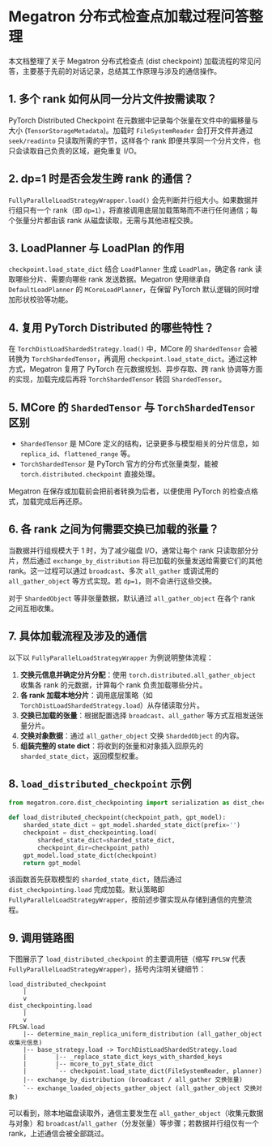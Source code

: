 # Megatron 分布式检查点加载过程问答整理

本文档整理了关于 Megatron 分布式检查点 (dist checkpoint) 加载流程的常见问答，主要基于先前的对话记录，总结其工作原理与涉及的通信操作。

## 1. 多个 rank 如何从同一分片文件按需读取？

PyTorch Distributed Checkpoint 在元数据中记录每个张量在文件中的偏移量与大小 (`TensorStorageMetadata`)。加载时 `FileSystemReader` 会打开文件并通过 `seek/readinto` 只读取所需的字节，这样各个 rank 即便共享同一个分片文件，也只会读取自己负责的区域，避免重复 I/O。

## 2. dp=1 时是否会发生跨 rank 的通信？

`FullyParallelLoadStrategyWrapper.load()` 会先判断并行组大小。如果数据并行组只有一个 rank（即 `dp=1`），将直接调用底层加载策略而不进行任何通信；每个张量分片都由该 rank 从磁盘读取，无需与其他进程交换。

## 3. LoadPlanner 与 LoadPlan 的作用

`checkpoint.load_state_dict` 结合 `LoadPlanner` 生成 `LoadPlan`，确定各 rank 读取哪些分片、需要向哪些 rank 发送数据。Megatron 使用继承自 `DefaultLoadPlanner` 的 `MCoreLoadPlanner`，在保留 PyTorch 默认逻辑的同时增加形状校验等功能。

## 4. 复用 PyTorch Distributed 的哪些特性？

在 `TorchDistLoadShardedStrategy.load()` 中，MCore 的 `ShardedTensor` 会被转换为 `TorchShardedTensor`，再调用 `checkpoint.load_state_dict`。通过这种方式，Megatron 复用了 PyTorch 在元数据规划、异步存取、跨 rank 协调等方面的实现，加载完成后再将 `TorchShardedTensor` 转回 `ShardedTensor`。

## 5. MCore 的 `ShardedTensor` 与 `TorchShardedTensor` 区别

- `ShardedTensor` 是 MCore 定义的结构，记录更多与模型相关的分片信息，如 `replica_id`、`flattened_range` 等。
- `TorchShardedTensor` 是 PyTorch 官方的分布式张量类型，能被 `torch.distributed.checkpoint` 直接处理。

Megatron 在保存或加载前会把前者转换为后者，以便使用 PyTorch 的检查点格式，加载完成后再还原。

## 6. 各 rank 之间为何需要交换已加载的张量？

当数据并行组规模大于 1 时，为了减少磁盘 I/O，通常让每个 rank 只读取部分分片，然后通过 `exchange_by_distribution` 将已加载的张量发送给需要它们的其他 rank。这一过程可以通过 `broadcast`、多次 `all_gather` 或调试用的 `all_gather_object` 等方式实现。若 `dp=1`，则不会进行这些交换。

对于 `ShardedObject` 等非张量数据，默认通过 `all_gather_object` 在各个 rank 之间互相收集。

## 7. 具体加载流程及涉及的通信

以下以 `FullyParallelLoadStrategyWrapper` 为例说明整体流程：

1. **交换元信息并确定分片分配**：使用 `torch.distributed.all_gather_object` 收集各 rank 的元数据，计算每个 rank 负责加载哪些分片。
2. **各 rank 加载本地分片**：调用底层策略（如 `TorchDistLoadShardedStrategy.load`）从存储读取分片。
3. **交换已加载的张量**：根据配置选择 `broadcast`、`all_gather` 等方式互相发送张量分片。
4. **交换对象数据**：通过 `all_gather_object` 交换 `ShardedObject` 的内容。
5. **组装完整的 state dict**：将收到的张量和对象插入回原先的 `sharded_state_dict`，返回模型权重。

## 8. `load_distributed_checkpoint` 示例

```python
from megatron.core.dist_checkpointing import serialization as dist_checkpointing

def load_distributed_checkpoint(checkpoint_path, gpt_model):
    sharded_state_dict = gpt_model.sharded_state_dict(prefix='')
    checkpoint = dist_checkpointing.load(
        sharded_state_dict=sharded_state_dict,
        checkpoint_dir=checkpoint_path)
    gpt_model.load_state_dict(checkpoint)
    return gpt_model
```

该函数首先获取模型的 `sharded_state_dict`，随后通过 `dist_checkpointing.load` 完成加载。默认策略即 `FullyParallelLoadStrategyWrapper`，按前述步骤实现从存储到通信的完整流程。

## 9. 调用链路图

下图展示了 `load_distributed_checkpoint` 的主要调用链（缩写 `FPLSW` 代表 `FullyParallelLoadStrategyWrapper`），括号内注明关键细节：

```
load_distributed_checkpoint
    |
    v
dist_checkpointing.load
    |
    v
FPLSW.load
    |-- determine_main_replica_uniform_distribution (all_gather_object 收集元信息)
    |-- base_strategy.load -> TorchDistLoadShardedStrategy.load
    |        |-- _replace_state_dict_keys_with_sharded_keys
    |        |-- mcore_to_pyt_state_dict
    |        `-- checkpoint.load_state_dict(FileSystemReader, planner)
    |-- exchange_by_distribution (broadcast / all_gather 交换张量)
    `-- exchange_loaded_objects_gather_object (all_gather_object 交换对象)
```

可以看到，除本地磁盘读取外，通信主要发生在 `all_gather_object`（收集元数据与对象）和 `broadcast`/`all_gather`（分发张量）等步骤；若数据并行组仅有一个 rank，上述通信会被全部跳过。
